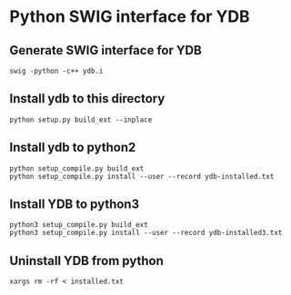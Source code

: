 # Python SWIG interface for YDB

## Generate SWIG interface for YDB

```shell
swig -python -c++ ydb.i
```

## Install ydb to this directory
```shell
python setup.py build_ext --inplace
```

## Install ydb to python2

```shell
python setup_compile.py build_ext
python setup_compile.py install --user --record ydb-installed.txt
```

## Install YDB to python3

```shell
python3 setup_compile.py build_ext
python3 setup_compile.py install --user --record ydb-installed3.txt
```

## Uninstall YDB from python

```shell
xargs rm -rf < installed.txt
```